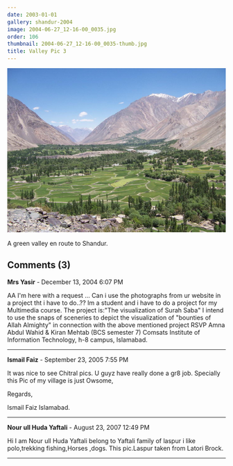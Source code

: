 ```yaml
---
date: 2003-01-01
gallery: shandur-2004
image: 2004-06-27_12-16-00_0035.jpg
order: 106
thumbnail: 2004-06-27_12-16-00_0035-thumb.jpg
title: Valley Pic 3
---
```


![Valley Pic 3](./2004-06-27_12-16-00_0035.jpg)

A green valley en route to Shandur.

<div id="comments">

## Comments (3)

**Mrs Yasir** - December 13, 2004  6:07 PM

AA
I'm here with a request ... Can i use the photographs from ur website in a project tht i have to do..?? Im a student and i have to do a project for my Multimedia course. The project is:"The visualization of Surah Saba"
I intend to use the snaps of sceneries to depict the visualization of "bounties of Allah Almighty" in connection with the above mentioned project
RSVP
Amna Abdul Wahid
& Kiran Mehtab
(BCS semester 7)
Comsats Institute of Information Technology, h-8 campus, Islamabad.

---

**Ismail Faiz** - September 23, 2005  7:55 PM

It was nice to see Chitral pics. U guyz have really done a gr8 job. Specially this Pic of my village is just Owsome,

Regards,

Ismail Faiz
Islamabad.

---

**Nour ull Huda Yaftali** - August 23, 2007 12:49 PM

Hi I am Nour ull Huda Yaftali belong to Yaftali family of laspur i like polo,trekking fishing,Horses ,dogs.
This pic.Laspur taken from Latori Brock.

---

</div>